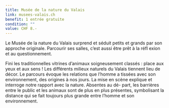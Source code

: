 ```yaml
---
title: Musée de la nature du Valais
link: musees-valais.ch
benefit: 1 entrée gratuite
condition: ""
value: CHF 8.-
---
```


Le Musée de la nature du
Valais surprend et séduit petits et
grands par son approche originale.
Parcourir ses salles, c’est
aussi être prêt à la réfl exion et
au questionnement.

Fini les traditionnelles vitrines
d’animaux soigneusement classés : 
place aux yeux et aux sens !
Les différents milieux naturels du
Valais tiennent lieu de décor. Le
parcours évoque les relations
que l’homme a tissées avec son
environnement, des origines à
nos jours. La mise en scène explique
et interroge notre rapport
avec la nature. Absentes au dé-
part, les barrières entre le public
et les animaux sont de plus en
plus présentes, symbolisant la
distance qui se fait toujours plus
grande entre l’homme et son
environnement.
